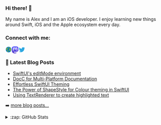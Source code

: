 ### Hi there! 👋

My name is Alex and I am an iOS developer. I enjoy learning new things around Swift, iOS and the Apple ecosystem every day.

### Connect with me:

<a href="https://alexanderweiss.dev">
  <img align="left" alt="Alexander Weiß | Homepage" width="20px" src="https://raw.githubusercontent.com/alexanderwe/alexanderwe/master/assets/globe.svg" />
</a>
<a href="https://mastodon.online/@alexanderwe">
  <img align="left" alt="Alexander Weiß | Mastodon" width="21px" src="https://raw.githubusercontent.com/alexanderwe/alexanderwe/master/assets/mastodon.svg" />
</a>
<a href="https://twitter.com/_al_we">
  <img align="left" alt="Alexander Weiß | Twitter" width="21px" src="https://raw.githubusercontent.com/alexanderwe/alexanderwe/master/assets/twitter.svg" />
</a>

<br />

### 📕 Latest Blog Posts

<!-- BLOG-POST-LIST:START -->
- [SwiftUI&#39;s editMode environment](https://alexanderweiss.dev/blog/2025-03-16-swiftui-reacting-to-edit-mode)
- [DocC for Multi-Platform Documentation](https://alexanderweiss.dev/blog/2025-03-09-docc-for-multi-platform-documentation)
- [Effortless SwiftUI Theming](https://alexanderweiss.dev/blog/2025-01-19-effortless-swiftui-theming)
- [The Power of ShapeStyle for Colour theming in SwiftUI](https://alexanderweiss.dev/blog/2024-12-27-the-power-of-shapestyle-for-colour-theming-in-swiftui)
- [Using TextRenderer to create highlighted text](https://alexanderweiss.dev/blog/2024-06-24-using-textrenderer-to-create-highlighted-text)
<!-- BLOG-POST-LIST:END -->

➡️ [more blog posts...](https://alexanderweiss.dev/blog)

<details>
  <summary>:zap: GitHub Stats</summary>

  <img align="left" alt="Alexander Weiß's GitHub Stats" src="https://github-readme-stats.vercel.app/api?username=alexanderwe" />

</details>

